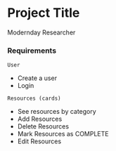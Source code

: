 # Project Title

Modernday Researcher


### Requirements

```
User
```

- Create a user
- Login

```
Resources (cards)
```

- See resources by category
- Add Resources
- Delete Resources
- Mark Resources as COMPLETE
- Edit Resources